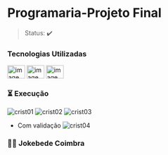 # Programaria-Projeto Final

> Status: ✔️

### Tecnologias Utilizadas
<p class="float">
  <img src="https://cdn.jsdelivr.net/gh/devicons/devicon/icons/html5/html5-original-wordmark.svg" align="center" height="30" width="40"  alt="imagem-html"/>
  <img src="https://cdn.jsdelivr.net/gh/devicons/devicon/icons/css3/css3-original-wordmark.svg" align="center" height="30" width="40"  alt="imagem-css"/>
  <img src="https://cdn.jsdelivr.net/gh/devicons/devicon/icons/javascript/javascript-original.svg" align="center" height="30" width="40"  alt="imagem-javascript"/>
</p>



### ⏳ Execução

![crist01](https://user-images.githubusercontent.com/44805096/122051955-893d3380-cdbb-11eb-8ad4-6c4d7368e09f.png)
![crist02](https://user-images.githubusercontent.com/44805096/122052059-a540d500-cdbb-11eb-8e68-474c9b84869d.png)
![crist03](https://user-images.githubusercontent.com/44805096/122052090-affb6a00-cdbb-11eb-961b-7f8dc9d3eb64.png)

+ Com validação
![crist04](https://user-images.githubusercontent.com/44805096/122052115-b689e180-cdbb-11eb-984d-a8efcc1bd7ca.png)










### 👩‍💻 Jokebede Coimbra

